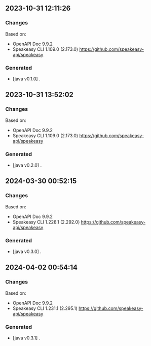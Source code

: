 

## 2023-10-31 12:11:26
### Changes
Based on:
- OpenAPI Doc 9.9.2 
- Speakeasy CLI 1.109.0 (2.173.0) https://github.com/speakeasy-api/speakeasy
### Generated
- [java v0.1.0] .

## 2023-10-31 13:52:02
### Changes
Based on:
- OpenAPI Doc 9.9.2 
- Speakeasy CLI 1.109.0 (2.173.0) https://github.com/speakeasy-api/speakeasy
### Generated
- [java v0.2.0] .

## 2024-03-30 00:52:15
### Changes
Based on:
- OpenAPI Doc 9.9.2 
- Speakeasy CLI 1.228.1 (2.292.0) https://github.com/speakeasy-api/speakeasy
### Generated
- [java v0.3.0] .

## 2024-04-02 00:54:14
### Changes
Based on:
- OpenAPI Doc 9.9.2 
- Speakeasy CLI 1.231.1 (2.295.1) https://github.com/speakeasy-api/speakeasy
### Generated
- [java v0.3.1] .